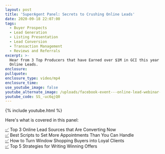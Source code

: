 ```yaml
---
layout: post
title: 'SuperAgent Panel: Secrets to Crushing Online Leads'
date: 2020-09-18 22:07:00
tags:
  - Buyer Prospects
  - Lead Generation
  - Listing Presentation
  - Lead Conversion
  - Transaction Management
  - Reviews and Referrals
excerpt: >-
  Hear from 3 Top Producers that have Earned over $1M in GCI this year from
  Online Leads.
enclosure:
pullquote:
enclosure_type: video/mp4
enclosure_time:
use_youtube_image: false
youtube_alternate_image: /uploads/facebook-event---online-lead-webinar-1.png
youtube_code: SS_-uc6qjQ0
---
```


{% include youtube.html %}

Here's what is covered in this panel:

[✅](https://emojipedia.org/check-mark-button/)&nbsp;Top 3 Online Lead Sources that Are Converting Now&nbsp;<br>[✅](https://emojipedia.org/check-mark-button/)&nbsp;Best Scripts to Set More Appointments Than You Can Handle<br>[✅](https://emojipedia.org/check-mark-button/)&nbsp;How to Turn Window Shopping Buyers into Loyal Clients&nbsp;<br>[✅](https://emojipedia.org/check-mark-button/)&nbsp;Top 5 Strategies for Writing Winning Offers